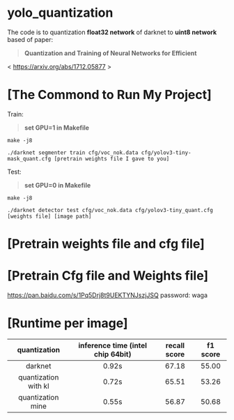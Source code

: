 # yolo_quantization
The code is to quantization **float32 network** of darknet to **uint8 network** based of paper:

>**Quantization and Training of Neural Networks for Efficient**

< https://arxiv.org/abs/1712.05877 >

[The Commond to Run My Project]
=========
Train: 

>**set GPU=1 in Makefile**

	make -j8

	./darknet segmenter train cfg/voc_nok.data cfg/yolov3-tiny-mask_quant.cfg [pretrain weights file I gave to you]

Test:
>**set GPU=0 in Makefile**
	
	make -j8
	
	./darknet detector test cfg/voc_nok.data cfg/yolov3-tiny_quant.cfg [weights file] [image path]

[Pretrain weights file and cfg file]  
========  

[Pretrain Cfg file and Weights file]
=========
   https://pan.baidu.com/s/1Pq5Drj8t9UEKTYNJszjJSQ 
   password: waga

[Runtime per image]
=========
 | quantization | inference time (intel chip 64bit) | recall score | f1 score |
 | :------: | :------: | :------: | :------: |
 | darknet | 0.92s | 67.18 | 55.00 |
 | quantization with kl | 0.72s | 65.51 | 53.26 |
 | quantization mine | 0.55s | 56.87 | 50.68 |


